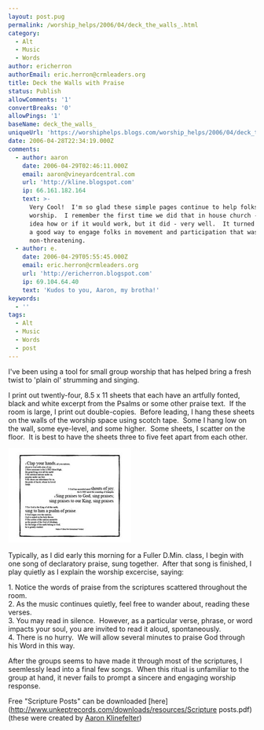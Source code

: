 ```yaml
---
layout: post.pug
permalink: /worship_helps/2006/04/deck_the_walls_.html 
category:
  - Alt
  - Music
  - Words
author: ericherron
authorEmail: eric.herron@crmleaders.org
title: Deck the Walls with Praise
status: Publish
allowComments: '1'
convertBreaks: '0'
allowPings: '1'
baseName: deck_the_walls_
uniqueUrl: 'https://worshiphelps.blogs.com/worship_helps/2006/04/deck_the_walls_.html '
date: 2006-04-28T22:34:19.000Z
comments:
  - author: aaron
    date: 2006-04-29T02:46:11.000Z
    email: aaron@vineyardcentral.com
    url: 'http://kline.blogspot.com'
    ip: 66.161.182.164
    text: >-
      Very Cool!  I'm so glad these simple pages continue to help folks
      worship.  I remember the first time we did that in house church - I had no
      idea how or if it would work, but it did - very well.  It turned out to be
      a good way to engage folks in movement and participation that was open and
      non-threatening.
  - author: e.
    date: 2006-04-29T05:55:45.000Z
    email: eric.herron@crmleaders.org
    url: 'http://ericherron.blogspot.com'
    ip: 69.104.64.40
    text: 'Kudos to you, Aaron, my brotha!'
keywords:
  - ''
tags:
  - Alt
  - Music
  - Words
  - post
---
```

I've been using a tool for small group worship that has helped bring a fresh twist to 'plain ol' strumming and singing.

I print out twently-four, 8.5 x 11 sheets that each have an artfully fonted, black and white excerpt from the Psalms or some other praise text.  If the room is large, I print out double-copies.  Before leading, I hang these sheets on the walls of the worship space using scotch tape.  Some I hang low on the wall, some eye-level, and some higher.  Some sheets, I scatter on the floor.  It is best to have the sheets three to five feet apart from each other.

[](/img/shared/sp_eg.jpg)[![Sp_eg_1](/img/sp_eg_1.jpg "Sp_eg_1")](/img/shared/sp_eg_1.jpg)  

Typically, as I did early this morning for a Fuller D.Min. class, I begin with one song of declaratory praise, sung together.  After that song is finished, I play quietly as I explain the worship excercise, saying:  

1\. Notice the words of praise from the scriptures scattered throughout the room.  
2\. As the music continues quietly, feel free to wander about, reading these verses.  
3\. You may read in silence.  However, as a particular verse, phrase, or word impacts your soul, you are invited to read it aloud, spontaneously.  
4\. There is no hurry.  We will allow several minutes to praise God through his Word in this way.

After the groups seems to have made it through most of the scriptures, I seemlessly lead into a final few songs.  When this ritual is unfamiliar to the group at hand, it never fails to prompt a sincere and engaging worship response.

Free "Scripture Posts" can be downloaded [here](http://www.unkeptrecords.com/downloads/resources/Scripture posts.pdf) (these were created by [Aaron Klinefelter](http://www.kline.blogspot.com))